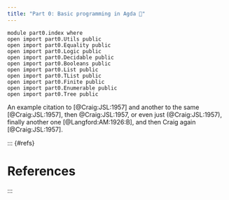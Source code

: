 ```yaml
---
title: "Part 0: Basic programming in Agda 🚧"
---
```


```
module part0.index where
open import part0.Utils public
open import part0.Equality public
open import part0.Logic public
open import part0.Decidable public
open import part0.Booleans public
open import part0.List public
open import part0.TList public
open import part0.Finite public
open import part0.Enumerable public
open import part0.Tree public
```

An example citation to [@Craig:JSL:1957]
and another to the same [@Craig:JSL:1957],
then @Craig:JSL:1957,
or even just (@Craig:JSL:1957),
finally another one [@Langford:AM:1926:B],
and then Craig again [@Craig:JSL:1957].

::: {#refs}

# References

:::
